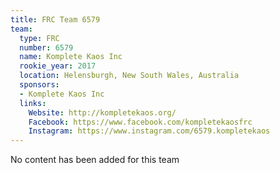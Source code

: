```yaml
---
title: FRC Team 6579
team:
  type: FRC
  number: 6579
  name: Komplete Kaos Inc
  rookie_year: 2017
  location: Helensburgh, New South Wales, Australia
  sponsors:
  - Komplete Kaos Inc
  links:
    Website: http://kompletekaos.org/
    Facebook: https://www.facebook.com/kompletekaosfrc
    Instagram: https://www.instagram.com/6579.kompletekaos
---
```


No content has been added for this team